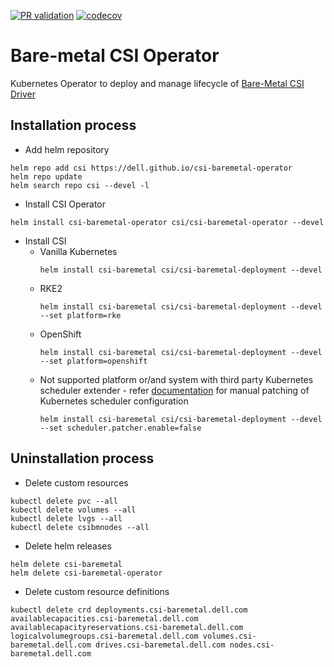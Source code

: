 [![PR validation](https://github.com/dell/csi-baremetal-operator/actions/workflows/pr.yml/badge.svg)](https://github.com/dell/csi-baremetal-operator/actions/workflows/pr.yml)
[![codecov](https://codecov.io/gh/dell/csi-baremetal-operator/branch/master/graph/badge.svg)](https://codecov.io/gh/dell/csi-baremetal-operator)

Bare-metal CSI Operator
=====================

Kubernetes Operator to deploy and manage lifecycle of [Bare-Metal CSI Driver](https://github.com/dell/csi-baremetal)

Installation process
---------------------

* Add helm repository
```
helm repo add csi https://dell.github.io/csi-baremetal-operator
helm repo update
helm search repo csi --devel -l
```
* Install CSI Operator
```
helm install csi-baremetal-operator csi/csi-baremetal-operator --devel 
```
* Install CSI     
    * Vanilla Kubernetes
        ```
        helm install csi-baremetal csi/csi-baremetal-deployment --devel 
        ```
    * RKE2
        ```
        helm install csi-baremetal csi/csi-baremetal-deployment --devel --set platform=rke
        ```
    * OpenShift
      ```
      helm install csi-baremetal csi/csi-baremetal-deployment --devel --set platform=openshift
      ```
    * Not supported platform or/and system with third party Kubernetes scheduler extender - refer [documentation](MANUAL_SCHEDULER_CONFIGURATION.md) for manual patching of Kubernetes scheduler configuration
      ```
      helm install csi-baremetal csi/csi-baremetal-deployment --devel --set scheduler.patcher.enable=false
      ```
        
Uninstallation process
---------------------
* Delete custom resources
```
kubectl delete pvc --all
kubectl delete volumes --all
kubectl delete lvgs --all
kubectl delete csibmnodes --all
```
* Delete helm releases
```
helm delete csi-baremetal
helm delete csi-baremetal-operator
```
* Delete custom resource definitions
```
kubectl delete crd deployments.csi-baremetal.dell.com availablecapacities.csi-baremetal.dell.com availablecapacityreservations.csi-baremetal.dell.com logicalvolumegroups.csi-baremetal.dell.com volumes.csi-baremetal.dell.com drives.csi-baremetal.dell.com nodes.csi-baremetal.dell.com
```



